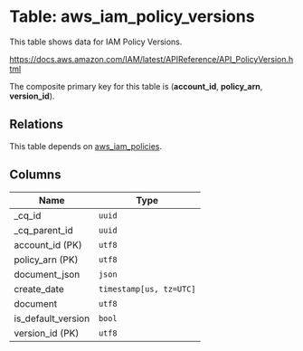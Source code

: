 # Table: aws_iam_policy_versions

This table shows data for IAM Policy Versions.

https://docs.aws.amazon.com/IAM/latest/APIReference/API_PolicyVersion.html

The composite primary key for this table is (**account_id**, **policy_arn**, **version_id**).

## Relations

This table depends on [aws_iam_policies](aws_iam_policies.md).

## Columns

| Name          | Type          |
| ------------- | ------------- |
|_cq_id|`uuid`|
|_cq_parent_id|`uuid`|
|account_id (PK)|`utf8`|
|policy_arn (PK)|`utf8`|
|document_json|`json`|
|create_date|`timestamp[us, tz=UTC]`|
|document|`utf8`|
|is_default_version|`bool`|
|version_id (PK)|`utf8`|